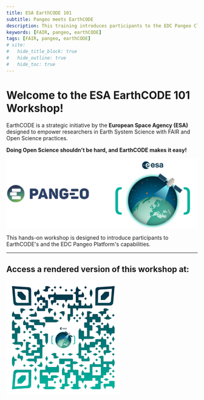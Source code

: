 ```yaml
---
title: ESA EarthCODE 101
subtitle: Pangeo meets EarthCODE
description: This training introduces participants to the EDC Pangeo Cloud Platform and scalable geospatial analysis using Python tools. Participants will learn how to access data programmatically from the EarthCODE Open Science Catalog via the STAC API, explore Zarr-formatted datasets, and use Xarray with Dask for efficient data processing. The session includes a hands-on example and guidance on saving and publishing results back to the EarthCODE Catalog.
keywords: [FAIR, pangeo, earthCODE]
tags: [FAIR, pangeo, earthCODE]
# site:
#   hide_title_block: true
#   hide_outline: true
#   hide_toc: true
---
```


# Welcome to the ESA EarthCODE 101 Workshop!

EarthCODE is a strategic initiative by the <b> European Space Agency (ESA) </b> designed to empower researchers in Earth System Science with FAIR and Open Science practices.

<b>Doing Open Science shouldn't be hard, and EarthCODE makes it easy!</b>


![EarthCODE Logo](./static/PangeoXEarthCODE.png)

This hands-on workshop is designed to introduce participants to EarthCODE's and the EDC Pangeo Platform's capabilities.


---

## Access a rendered version of this workshop at:

![QRCode](./static/image.png)

